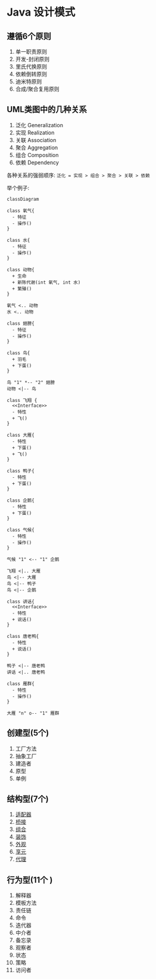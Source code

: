 # Java 设计模式

## 遵循6个原则

1. 单一职责原则
2. 开发-封闭原则
3. 里氏代换原则
4. 依赖倒转原则
5. 迪米特原则
6. 合成/聚合复用原则

## UML类图中的几种关系

1. 泛化 Generalization
2. 实现 Realization
3. 关联 Association
4. 聚合 Aggregation
5. 组合 Composition
6. 依赖 Dependency

各种关系的强弱顺序: `泛化 = 实现 > 组合 > 聚合 > 关联 > 依赖`

举个例子:

```mermaid
classDiagram

class 氧气{
  - 特征
  - 操作()
}

class 水{
  - 特征
  - 操作()
}

class 动物{
  + 生命
  + 新陈代谢(int 氧气, int 水)
  + 繁殖()
}

氧气 <.. 动物
水 <.. 动物

class 翅膀{
  - 特征
  - 操作()
}

class 鸟{
  + 羽毛
  + 下蛋()
}

鸟 "1" *-- "2" 翅膀
动物 <|-- 鸟

class 飞翔 {
  <<Interface>>
  - 特性
  + 飞()
}

class 大雁{
  - 特性
  + 下蛋()
  + 飞()
}

class 鸭子{
  - 特性
  + 下蛋()
}

class 企鹅{
  - 特性
  + 下蛋()
}

class 气候{
  - 特性
  - 操作()
}

气候 "1" <-- "1" 企鹅

飞翔 <|.. 大雁
鸟 <|-- 大雁
鸟 <|-- 鸭子
鸟 <|-- 企鹅

class 讲话{
  <<Interface>>
  - 特性
  + 说话()
}

class 唐老鸭{
  - 特性
  + 说话()
}

鸭子 <|-- 唐老鸭
讲话 <|.. 唐老鸭

class 雁群{
  - 特性
  - 操作()
}

大雁 "n" o-- "1" 雁群

```

## 创建型(5个)

1. 工厂方法
2. 抽象工厂
3. 建造者
4. 原型
5. 单例

## 结构型(7个)

1. [适配器](src/adapter/adapter.md)
2. [桥接](src/bridge/bridge.md)
3. [组合](src/composite/composite.md)
4. [装饰](src/decorator/decorator.md)
5. [外观](src/facade/facade.md)
6. [享元](src/flyweight/flyweight.md)
7. [代理](src/proxy/proxy.md)

## 行为型(11个 )

1. 解释器
2. 模板方法
3. 责任链
4. 命令
5. 迭代器
6. 中介者
7. 备忘录
8. 观察者
9. 状态
10. 策略
11. 访问者